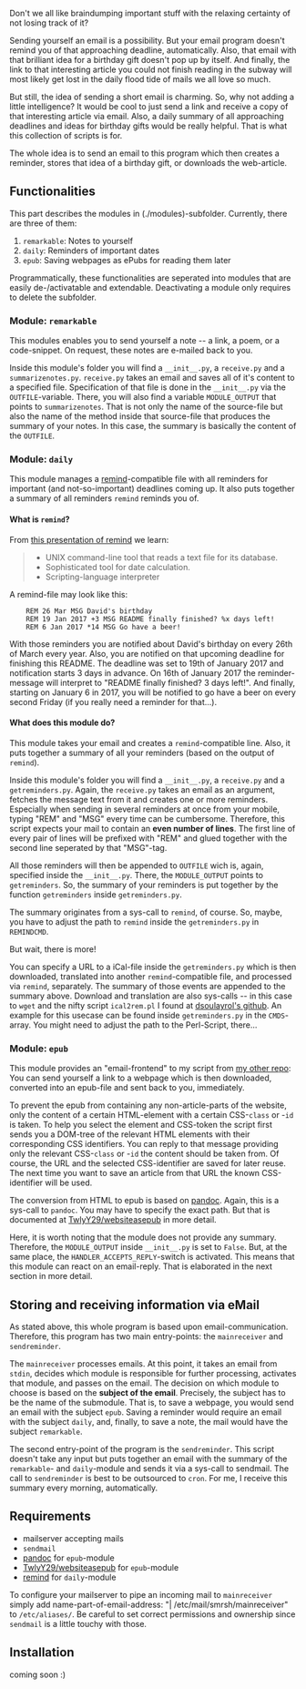 Don't we all like braindumping important stuff with the relaxing certainty of not losing track of it?

Sending yourself an email is a possibility. But your email program doesn't remind you of that approaching deadline, automatically. Also, that email with that brilliant idea for a birthday gift doesn't pop up by itself. And finally, the link to that interesting article you could not finish reading in the subway will most likely get lost in the daily flood tide of mails we all love so much.

But still, the idea of sending a short email is charming. So, why not adding a little intelligence? It would be cool to just send a link and receive a copy of that interesting article via email. Also, a daily summary of all approaching deadlines and ideas for birthday gifts would be really helpful. That is what this collection of scripts is for.

The whole idea is to send an email to this program which then creates a reminder, stores that idea of a birthday gift, or downloads the web-article. 

## Functionalities
This part describes the modules in (./modules)-subfolder. Currently, there are three of them:

1. `remarkable`: Notes to yourself
2. `daily`: Reminders of important dates
3. `epub`: Saving webpages as ePubs for reading them later

Programmatically, these functionalities are seperated into modules that are easily de-/activatable and extendable. Deactivating a module only requires to delete the subfolder. 

### Module: `remarkable`
This modules enables you to send yourself a note -- a link, a poem, or a code-snippet. On request, these notes are e-mailed back to you.

Inside this module's folder you will find a `__init__.py`, a `receive.py` and a `summarizenotes.py`. `receive.py` takes an email and saves all of it's content to a specified file. Specification of that file is done in the `__init__.py` via the `OUTFILE`-variable. There, you will also find a variable `MODULE_OUTPUT` that points to `summarizenotes`. That is not only the name of the source-file but also the name of the method inside that source-file that produces the summary of your notes. In this case, the summary is basically the content of the `OUTFILE`.

### Module: `daily`
This module manages a [remind](https://linux.die.net/man/1/remind)-compatible file with all reminders for important (and not-so-important) deadlines coming up. It also puts together a summary of all reminders `remind` reminds you of.

#### What is `remind`? 
From [this presentation of remind](https://www.roaringpenguin.com/files/download/remind-oclug.pdf) we learn:

> * UNIX command-line tool that reads a text file for its database.
> * Sophisticated tool for date calculation.
> * Scripting-language interpreter

A remind-file may look like this:
```
    REM 26 Mar MSG David's birthday
    REM 19 Jan 2017 +3 MSG README finally finished? %x days left!
    REM 6 Jan 2017 *14 MSG Go have a beer!
```
With those reminders you are notified about David's birthday on every 26th of March every year. Also, you are notified on that upcoming deadline for finishing this README. The deadline was set to 19th of January 2017 and notification starts 3 days in advance. On 16th of January 2017 the reminder-message will interpret to "README finally finished? 3 days left!". And finally, starting on January 6 in 2017, you will be notified to go have a beer on every second Friday (if you really need a reminder for that...). 

#### What does this module do?
This module takes your email and creates a `remind`-compatible line. Also, it puts together a summary of all your reminders (based on the output of `remind`).

Inside this module's folder you will find a `__init__.py`, a `receive.py` and a `getreminders.py`. Again, the `receive.py` takes an email as an argument, fetches the message text from it and creates one or more reminders. Especially when sending in several reminders at once from your mobile, typing "REM" and "MSG" every time can be cumbersome. Therefore, this script expects your mail to contain an **even number of lines**. The first line of every pair of lines will be prefixed with "REM" and glued together with the second line seperated by that "MSG"-tag. 

All those reminders will then be appended to `OUTFILE` wich is, again, specified inside the `__init__.py`. There, the `MODULE_OUTPUT` points to `getreminders`. So, the summary of your reminders is put together by the function `getreminders` inside `getreminders.py`.

The summary originates from a sys-call to `remind`, of course. So, maybe, you have to adjust the path to `remind` inside the `getreminders.py` in `REMINDCMD`.

But wait, there is more!

You can specify a URL to a iCal-file inside the `getreminders.py` which is then downloaded, translated into another `remind`-compatible file, and processed via `remind`, separately. The summary of those events are appended to the summary above. Download and translation are also sys-calls -- in this case to `wget` and the nifty script `ical2rem.pl` I found at [dsoulayrol's github](https://github.com/dsoulayrol/config/blob/master/scripts/ical2rem.pl). An example for this usecase can be found inside `getreminders.py` in the `CMDS`-array. You might need to adjust the path to the Perl-Script, there...

### Module: `epub`
This module provides an "email-frontend" to my script from [my other repo](https://github.com/TwlyY29/websiteasepub): You can send yourself a link to a webpage which is then downloaded, converted into an epub-file and sent back to you, immediately. 

To prevent the epub from containing any non-article-parts of the website, only the content of a certain HTML-element with a certain CSS-`class` or -`id` is taken. To help you select the element and CSS-token the script first sends you a DOM-tree of the relevant HTML elements with their corresponding CSS identifiers. You can reply to that message providing only the relevant CSS-`class` or -`id` the content should be taken from. Of course, the URL and the selected CSS-identifier are saved for later reuse. The next time you want to save an article from that URL the known CSS-identifier will be used. 

The conversion from HTML to epub is based on [pandoc](http://pandoc.org/). Again, this is a sys-call to `pandoc`. You may have to specify the exact path. But that is documented at [TwlyY29/websiteasepub](https://github.com/TwlyY29/websiteasepub) in more detail. 

Here, it is worth noting that the module does not provide any summary. Therefore, the `MODULE_OUTPUT` inside `__init__.py` is set to `False`. But, at the same place, the `HANDLER_ACCEPTS_REPLY`-switch is activated. This means that this module can react on an email-reply. That is elaborated in the next section in more detail. 

## Storing and receiving information via eMail
As stated above, this whole program is based upon email-communication. Therefore, this program has two main entry-points: the `mainreceiver` and `sendreminder`.

The `mainreceiver` processes emails. At this point, it takes an email from `stdin`, decides which module is responsible for further processing, activates that module, and passes on the email. The decision on which module to choose is based on the **subject of the email**. Precisely, the subject has to be the name of the submodule. That is, to save a webpage, you would send an email with the subject `epub`. Saving a reminder would require an email with the subject `daily`, and, finally, to save a note, the mail would have the subject `remarkable`.

The second entry-point of the program is the `sendreminder`. This script doesn't take any input but puts together an email with the summary of the `remarkable`- and `daily`-module and sends it via a sys-call to sendmail. The call to `sendreminder` is best to be outsourced to `cron`. For me, I receive this summary every morning, automatically.

## Requirements

* mailserver accepting mails
* `sendmail`
* [pandoc](http://pandoc.org/) for `epub`-module
* [TwlyY29/websiteasepub](https://github.com/TwlyY29/websiteasepub) for `epub`-module
* [remind](https://linux.die.net/man/1/remind) for `daily`-module

To configure your mailserver to pipe an incoming mail to `mainreceiver` simply add 
    name-part-of-email-address: "| /etc/mail/smrsh/mainreceiver"
to `/etc/aliases/`. Be careful to set correct permissions and ownership since `sendmail` is a little touchy with those. 

## Installation

coming soon :)
